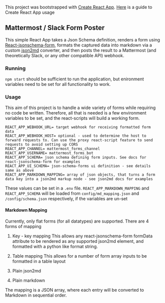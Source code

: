 This project was bootstrapped with [Create React App](https://github.com/facebookincubator/create-react-app). [Here](https://github.com/facebookincubator/create-react-app/blob/master/packages/react-scripts/template/README.md) is a guide to Create React App usage

## Mattermost / Slack Form Poster

This simple React App takes a Json Schema definition, renders a form using [React-jsonschema-form](https://github.com/mozilla-services/react-jsonschema-form), formats the captured data into markdown via a custom [json2md](https://github.com/IonicaBizau/json2md) converter, and then posts the result to a Mattermost (and theoretically Slack, or any other compatible API) webhook.

### Running

`npm start` should be sufficient to run the application, but enironment variables need to be set for all functionality to work.

### Usage

This aim of this project is to handle a wide variety of forms while requiring no code be written. Therefore, all that is needed is a few environment variables to be set, and the react-scripts will build a working form.

```
REACT_APP_WEBHOOK_URL= target webhook for receiving formatted form data
REACT_APP_WEBHOOK_HOST= optional - used to determine the host to forward requests to. Can use the proxy react-script feature to send requests to avoid setting up CORS
REACT_APP_CHANNEL= mattermost_forms_channel
REACT_APP_USERNAME= mattermost_forms_bot
REACT_APP_SCHEMA= json schema defining form inputs. See docs for react-jsonschema-form for examples
REACT_APP_UI_SCHEMA= json-schema-forms ui definition - see details same as above
REACT_APP_MARKDOWN_MAPPING= array of json objects, that turns a form data key into a json2md markup node - see json2md docs for examples
```

These values can be set in a `.env` file. `REACT_APP_MARKDOWN_MAPPING` and `REACT_APP_SCHEMA` will be loaded from `config/md_mapping.json` and `/config/schema.json` respectively, if the variables are un-set

#### Markdown Mapping
Currently, only flat forms (for all datatypes) are supported. There are 4 forms of mapping
1. Key - key mapping
This allows any react-jsonschema-form formData attribute to be rendered as any supported json2md element, and formatted with a python like format string.

2. Table mapping
This allows for a number of form array inputs to be formatted in a table layout

3. Plain json2md

4. Plain markdown

The mapping is a JSON array, where each entry will be converted to Markdown in sequential order.

